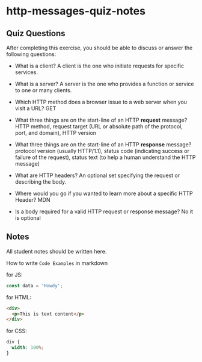 # http-messages-quiz-notes

## Quiz Questions

After completing this exercise, you should be able to discuss or answer the following questions:

- What is a client?
  A client is the one who initiate requests for specific services.

- What is a server?
  A server is the one who provides a function or service to one or many clients.

- Which HTTP method does a browser issue to a web server when you visit a URL?
  GET

- What three things are on the start-line of an HTTP **request** message?
  HTTP method, request target (URL or absolute path of the protocol, port, and domain), HTTP version

- What three things are on the start-line of an HTTP **response** message?
  protocol version (usually HTTP/1.1), status code (indicating success or failure of the request), status text (to help a human understand the HTTP message)

- What are HTTP headers?
  An optional set specifying the request or describing the body.

- Where would you go if you wanted to learn more about a specific HTTP Header?
  MDN

- Is a body required for a valid HTTP request or response message?
  No it is optional

## Notes

All student notes should be written here.

How to write `Code Examples` in markdown

for JS:

```javascript
const data = 'Howdy';
```

for HTML:

```html
<div>
  <p>This is text content</p>
</div>
```

for CSS:

```css
div {
  width: 100%;
}
```
